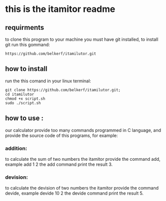 # this is the itamitor readme
## requirments
to clone this program to your machine you must have git installed, to install git run this gommand:
```
https://github.com/belkerf/itamilutor.git
```
## how to install

run the this comand in your linux terminal:
   
   ```
   git clone https://github.com/belkerf/itamilutor.git;
   cd itamilutor
   chmod +x script.sh
   sudo ./script.sh
```
## how to use :
our calculator provide too many commands programmed in  C language, and provide the source code of this programs, for example:
### addition:
to calculate the sum of two numbers the itamitor provide the command add, example add 1 2 the add command print the result 3.
### devision:
to calculate the devision of two numbers the itamitor provide the command devide, example devide 10 2 the devide command print the result 5.
